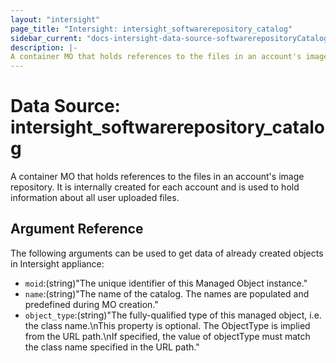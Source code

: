 ```yaml
---
layout: "intersight"
page_title: "Intersight: intersight_softwarerepository_catalog"
sidebar_current: "docs-intersight-data-source-softwarerepositoryCatalog"
description: |-
A container MO that holds references to the files in an account's image repository. It is internally created for each account and is used to hold information about all user uploaded files.
---
```


# Data Source: intersight_softwarerepository_catalog
A container MO that holds references to the files in an account's image repository. It is internally created for each account and is used to hold information about all user uploaded files.
## Argument Reference
The following arguments can be used to get data of already created objects in Intersight appliance:
* `moid`:(string)"The unique identifier of this Managed Object instance."
* `name`:(string)"The name of the catalog. The names are populated and predefined during MO creation."
* `object_type`:(string)"The fully-qualified type of this managed object, i.e. the class name.\nThis property is optional. The ObjectType is implied from the URL path.\nIf specified, the value of objectType must match the class name specified in the URL path."
